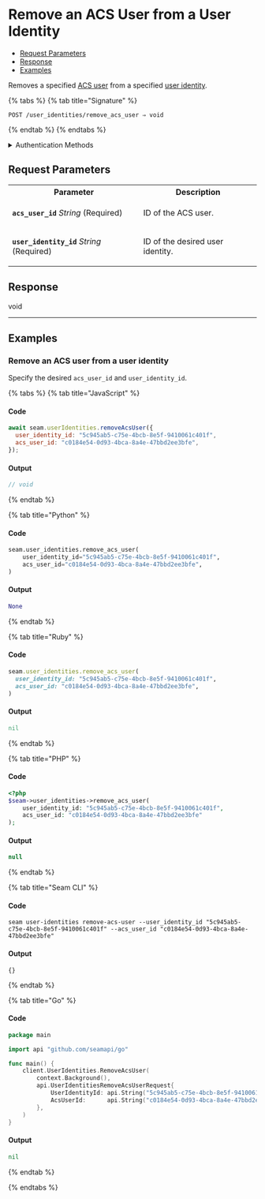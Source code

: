# Remove an ACS User from a User Identity

- [Request Parameters](./#request-parameters)
- [Response](./#response)
- [Examples](./#examples)

Removes a specified [ACS user](https://docs.seam.co/latest/capability-guides/access-systems/user-management) from a specified [user identity](https://docs.seam.co/latest/capability-guides/mobile-access-in-development/managing-mobile-app-user-accounts-with-user-identities#what-is-a-user-identity).

{% tabs %}
{% tab title="Signature" %}
```
POST /user_identities/remove_acs_user ⇒ void
```
{% endtab %}
{% endtabs %}

<details>

<summary>Authentication Methods</summary>

- API key
- Personal access token
  <br>Must also include the `seam-workspace` header in the request.

To learn more, see [Authentication](https://docs.seam.co/latest/api/authentication).
</details>

## Request Parameters

<table>
<tr><th width="250">Parameter</th><th>Description</th></tr>
<tr><td><strong><code>acs_user_id</code></strong> <i>String</i> (Required)</td>
<td>

ID of the ACS user.
</td></tr>
<tr><td><strong><code>user_identity_id</code></strong> <i>String</i> (Required)</td>
<td>

ID of the desired user identity.
</td></tr>
</table>

## Response

void

---

## Examples
  
### Remove an ACS user from a user identity

Specify the desired `acs_user_id` and `user_identity_id`.

{% tabs %}
{% tab title="JavaScript" %}
#### Code

```javascript
await seam.userIdentities.removeAcsUser({
  user_identity_id: "5c945ab5-c75e-4bcb-8e5f-9410061c401f",
  acs_user_id: "c0184e54-0d93-4bca-8a4e-47bbd2ee3bfe",
});
```

#### Output

```javascript
// void
```
{% endtab %}

{% tab title="Python" %}
#### Code

```python
seam.user_identities.remove_acs_user(
    user_identity_id="5c945ab5-c75e-4bcb-8e5f-9410061c401f",
    acs_user_id="c0184e54-0d93-4bca-8a4e-47bbd2ee3bfe",
)
```

#### Output

```python
None
```
{% endtab %}

{% tab title="Ruby" %}
#### Code

```ruby
seam.user_identities.remove_acs_user(
  user_identity_id: "5c945ab5-c75e-4bcb-8e5f-9410061c401f",
  acs_user_id: "c0184e54-0d93-4bca-8a4e-47bbd2ee3bfe",
)
```

#### Output

```ruby
nil
```
{% endtab %}

{% tab title="PHP" %}
#### Code

```php
<?php
$seam->user_identities->remove_acs_user(
    user_identity_id: "5c945ab5-c75e-4bcb-8e5f-9410061c401f",
    acs_user_id: "c0184e54-0d93-4bca-8a4e-47bbd2ee3bfe"
);
```

#### Output

```php
null
```
{% endtab %}

{% tab title="Seam CLI" %}
#### Code

```seam_cli
seam user-identities remove-acs-user --user_identity_id "5c945ab5-c75e-4bcb-8e5f-9410061c401f" --acs_user_id "c0184e54-0d93-4bca-8a4e-47bbd2ee3bfe"
```

#### Output

```seam_cli
{}
```
{% endtab %}

{% tab title="Go" %}
#### Code

```go
package main

import api "github.com/seamapi/go"

func main() {
	client.UserIdentities.RemoveAcsUser(
		context.Background(),
		api.UserIdentitiesRemoveAcsUserRequest{
			UserIdentityId: api.String("5c945ab5-c75e-4bcb-8e5f-9410061c401f"),
			AcsUserId:      api.String("c0184e54-0d93-4bca-8a4e-47bbd2ee3bfe"),
		},
	)
}
```

#### Output

```go
nil
```
{% endtab %}

{% endtabs %}


